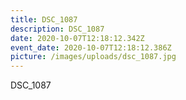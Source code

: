 ```yaml
---
title: DSC_1087
description: DSC_1087
date: 2020-10-07T12:18:12.342Z
event_date: 2020-10-07T12:18:12.386Z
picture: /images/uploads/dsc_1087.jpg
---
```

DSC_1087